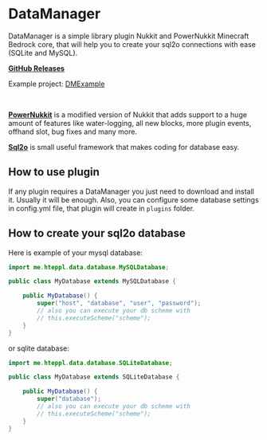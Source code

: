 # DataManager

DataManager is a simple library plugin Nukkit and PowerNukkit Minecraft Bedrock core, that will help you to create your sql2o
connections with ease (SQLite and MySQL).

[**GitHub Releases**](https://github.com/hteppl/DataManager/releases)

Example project: [DMExample](https://github.com/hteppl/DMExample)

<br>

[**PowerNukkit**](https://github.com/PowerNukkit/PowerNukkit) is a modified version of Nukkit that adds support to a
huge amount of features like water-logging, all new blocks, more plugin events, offhand slot, bug fixes and many more.

[**Sql2o**](http://www.sql2o.org/) is small useful framework that makes coding for database easy.

## How to use plugin

If any plugin requires a DataManager you just need to download and install it. Usually it will be enough. Also, you can
configure some database settings in config.yml file, that plugin will create in `plugins` folder.

## How to create your sql2o database

Here is example of your mysql database:

```java
import me.hteppl.data.database.MySQLDatabase;

public class MyDatabase extends MySQLDatabase {

    public MyDatabase() {
        super("host", "database", "user", "password");
        // also you can execute your db scheme with 
        // this.executeScheme("scheme");
    }
}
```

or sqlite database:

```java
import me.hteppl.data.database.SQLiteDatabase;

public class MyDatabase extends SQLiteDatabase {

    public MyDatabase() {
        super("database");
        // also you can execute your db scheme with 
        // this.executeScheme("scheme");
    }
}
```
